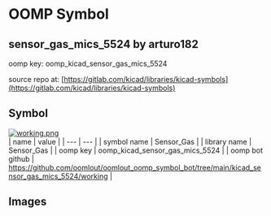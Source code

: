 # OOMP Symbol  
## sensor_gas_mics_5524  by arturo182  
  
oomp key: oomp_kicad_sensor_gas_mics_5524  
  
source repo at: [https://gitlab.com/kicad/libraries/kicad-symbols](https://gitlab.com/kicad/libraries/kicad-symbols)  
## Symbol  
  
[![working.png](working_600.png)](working.png)  
| name | value | 
| --- | --- | 
| symbol name | Sensor_Gas | 
| library name | Sensor_Gas | 
| oomp key | oomp_kicad_sensor_gas_mics_5524 | 
| oomp bot github | https://github.com/oomlout/oomlout_oomp_symbol_bot/tree/main/kicad_sensor_gas_mics_5524/working | 
## Images  
